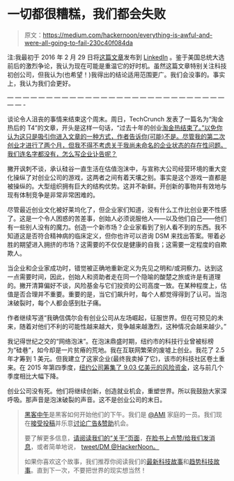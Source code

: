 # 一切都很糟糕，我们都会失败

> 原文：<https://medium.com/hackernoon/everything-is-awful-and-were-all-going-to-fail-230c40f084da>

注:我最初于 2016 年 2 月 29 日将[这篇文章](https://www.linkedin.com/pulse/everything-awful-were-all-going-fail-david-wadler)发布到 [LinkedIn](https://hackernoon.com/tagged/linkedin) 。鉴于美国总统大选前后的激烈争论，我认为现在可能是重温它的好时机。虽然这篇文章特别关注科技初创公司，但我认为(也希望！)我得出的结论适用范围更广。我们会没事的。事实上，我认为我们会更好。

— — — — — — — — — — — — — — — — — — — — — — — — — — — — — — -

谈论令人沮丧的事情来结束这个周末。周日，TechCrunch 发表了一篇名为“淘金热后的 T4”的文章，开头是这样一句话，“过去十年的创业[淘金热结束了。”以免你认为这只是吸引你进入文章的一种方式，作者告诉你(可能)不是。尽管我的第二次创业才进行了两个月，但我不得不考虑关于我尚未命名的企业状态的存在性问题。我们连名字都没有，怎么写企业讣告呢？](https://hackernoon.com/tagged/startup)

撇开讽刺不谈，承认硅谷一直生活在估值泡沫中，与宣称大公司经营环境的重大变化操纵了对创业公司的游戏，这两者之间有着天壤之别。事实是这个游戏一直都是被操纵的。大型组织拥有巨大的结构优势。这并不新鲜。开创新的事物并有效地与现有体制竞争是非常非常困难的。

尽管最近创业文化被好莱坞化了，但企业家们知道，没有什么工作比创业更不性感了。这是一个令人困惑的苦差事，创始人必须说服他人——以及他们自己——他们有一些别人没有的魔力。创造一个新市场？企业家看到了别人看不到的东西。我不知道这是否符合精神病的临床定义，但你也许可以咨询 DSM 来找出答案。带着必胜的期望进入拥挤的市场？这需要的不仅仅是健康的自我；这需要一定程度的自欺欺人。

当企业和企业家成功时，错觉被正确地重新定义为先见之明和/或洞察力。达到这一点需要时间，因此，创始人和资助者走在同一个隐喻的酸楚之旅或许是有道理的。撇开清算偏好不谈，风险基金与它们投资的公司高度一致。在某种程度上，估值是否合理并不重要。重要的是，当它们飙升时，每个人都觉得得到了认可。当泡沫破裂时，每个人都会感到肚子痛。

作者继续写道“我确信偶尔会有创业公司从左场崛起，征服世界。但在可预见的未来，随着对他们不利的可能性越来越大，竞争越来越激烈，这种情况会越来越少。”

我记得世纪之交的“网络泡沫”。在泡沫鼎盛时期，纽约市的科技行业曾被标榜为“硅巷”，如今却是一片贫瘠的荒地。我在互联网繁荣的废墟上创业。我花了 2.5 年才筹到 1 美元。但我建立了这家企业(最终我卖掉了它)，该市的科技社区卷土重来。在 2015 年第四季度，[纽约公司筹集了 9.03 亿美元的风险资金](http://newsroom.cnb.com/venture-capital-report-new-york-q4-2015)，这与前几个季度相比大幅下降。

创业公司没有死。他们将继续创新，创造就业机会，重塑世界。所以我鼓励大家深呼吸。那声音是泡沫破裂的声音。这不是创业公司的末日。

> [黑客中午](http://bit.ly/Hackernoon)是黑客如何开始他们的下午。我们是 [@AMI](http://bit.ly/atAMIatAMI) 家庭的一员。我们现在[接受投稿](http://bit.ly/hackernoonsubmission)并乐意[讨论广告&赞助](mailto:partners@amipublications.com)机会。
> 
> 要了解更多信息，[请阅读我们的“关于”页面](https://goo.gl/4ofytp)，[在脸书上点赞/给我们发消息](http://bit.ly/HackernoonFB)，或者简单地说， [tweet/DM @HackerNoon。](https://goo.gl/k7XYbx)
> 
> 如果你喜欢这个故事，我们推荐你阅读我们的[最新科技故事](http://bit.ly/hackernoonlatestt)和[趋势科技故事](https://hackernoon.com/trending)。直到下一次，不要把世界的现实想当然！